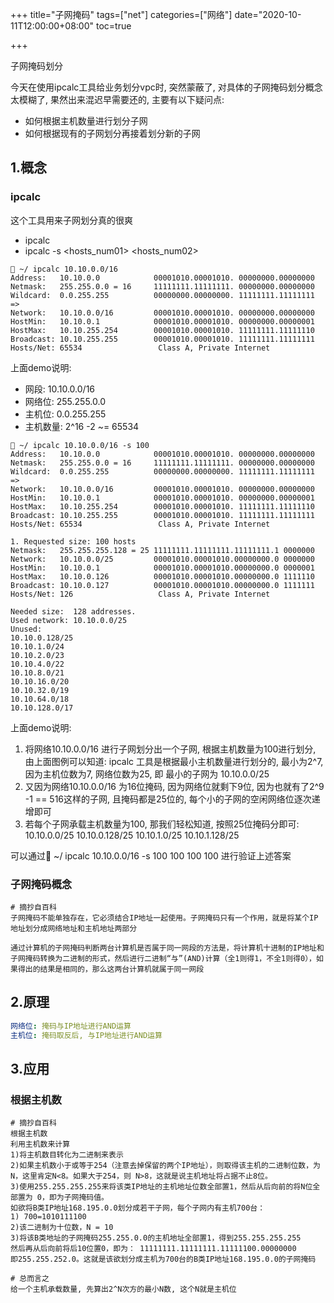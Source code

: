 +++
title="子网掩码"
tags=["net"]
categories=["网络"]
date="2020-10-11T12:00:00+08:00"
toc=true

+++

<!-- 概要 -->
子网掩码划分
<!--more-->


今天在使用ipcalc工具给业务划分vpc时, 突然蒙蔽了, 对具体的子网掩码划分概念太模糊了, 果然出来混迟早需要还的, 主要有以下疑问点:

+ 如何根据主机数量进行划分子网
+ 如何根据现有的子网划分再接着划分新的子网

## 1.概念

### ipcalc

这个工具用来子网划分真的很爽

+ ipcalc <cidr>
+ ipcalc <cidr> -s <hosts_num01> <hosts_num02>

```shell
 ~/ ipcalc 10.10.0.0/16
Address:   10.10.0.0            00001010.00001010. 00000000.00000000
Netmask:   255.255.0.0 = 16     11111111.11111111. 00000000.00000000
Wildcard:  0.0.255.255          00000000.00000000. 11111111.11111111
=>
Network:   10.10.0.0/16         00001010.00001010. 00000000.00000000
HostMin:   10.10.0.1            00001010.00001010. 00000000.00000001
HostMax:   10.10.255.254        00001010.00001010. 11111111.11111110
Broadcast: 10.10.255.255        00001010.00001010. 11111111.11111111
Hosts/Net: 65534                 Class A, Private Internet
```

上面demo说明:
+ 网段: 10.10.0.0/16
+ 网络位: 255.255.0.0
+ 主机位: 0.0.255.255
+ 主机数量: 2^16 -2 ~= 65534

```shell
 ~/ ipcalc 10.10.0.0/16 -s 100
Address:   10.10.0.0            00001010.00001010. 00000000.00000000
Netmask:   255.255.0.0 = 16     11111111.11111111. 00000000.00000000
Wildcard:  0.0.255.255          00000000.00000000. 11111111.11111111
=>
Network:   10.10.0.0/16         00001010.00001010. 00000000.00000000
HostMin:   10.10.0.1            00001010.00001010. 00000000.00000001
HostMax:   10.10.255.254        00001010.00001010. 11111111.11111110
Broadcast: 10.10.255.255        00001010.00001010. 11111111.11111111
Hosts/Net: 65534                 Class A, Private Internet

1. Requested size: 100 hosts
Netmask:   255.255.255.128 = 25 11111111.11111111.11111111.1 0000000
Network:   10.10.0.0/25         00001010.00001010.00000000.0 0000000
HostMin:   10.10.0.1            00001010.00001010.00000000.0 0000001
HostMax:   10.10.0.126          00001010.00001010.00000000.0 1111110
Broadcast: 10.10.0.127          00001010.00001010.00000000.0 1111111
Hosts/Net: 126                   Class A, Private Internet

Needed size:  128 addresses.
Used network: 10.10.0.0/25
Unused:
10.10.0.128/25
10.10.1.0/24
10.10.2.0/23
10.10.4.0/22
10.10.8.0/21
10.10.16.0/20
10.10.32.0/19
10.10.64.0/18
10.10.128.0/17
```

上面demo说明:
1. 将网络10.10.0.0/16 进行子网划分出一个子网, 根据主机数量为100进行划分, 由上面图例可以知道: ipcalc 工具是根据最小主机数量进行划分的, 最小为2^7, 因为主机位数为7, 网络位数为25, 即 最小的子网为 10.10.0.0/25
2. 又因为网络10.10.0.0/16 为16位掩码, 因为网络位就剩下9位, 因为也就有了2^9 -1 == 516这样的子网, 且掩码都是25位的, 每个小的子网的空闲网络位逐次递增即可
3. 若每个子网承载主机数量为100, 那我们轻松知道, 按照25位掩码分即可:
10.10.0.0/25
10.10.0.128/25
10.10.1.0/25
10.10.1.128/25

可以通过 ~/ ipcalc 10.10.0.0/16 -s 100 100 100 100 进行验证上述答案

### 子网掩码概念

```shell
# 摘抄自百科
子网掩码不能单独存在，它必须结合IP地址一起使用。子网掩码只有一个作用，就是将某个IP地址划分成网络地址和主机地址两部分

通过计算机的子网掩码判断两台计算机是否属于同一网段的方法是，将计算机十进制的IP地址和子网掩码转换为二进制的形式，然后进行二进制“与”(AND)计算（全1则得1，不全1则得0），如果得出的结果是相同的，那么这两台计算机就属于同一网段
```


## 2.原理

```yaml
网络位: 掩码与IP地址进行AND运算
主机位: 掩码取反后, 与IP地址进行AND运算

```

## 3.应用

### 根据主机数

```shell
# 摘抄自百科
根据主机数
利用主机数来计算
1)将主机数目转化为二进制来表示
2)如果主机数小于或等于254（注意去掉保留的两个IP地址），则取得该主机的二进制位数，为 N，这里肯定N<8。如果大于254，则 N>8，这就是说主机地址将占据不止8位。
3)使用255.255.255.255来将该类IP地址的主机地址位数全部置1，然后从后向前的将N位全部置为 0，即为子网掩码值。
如欲将B类IP地址168.195.0.0划分成若干子网，每个子网内有主机700台：
1) 700=1010111100
2)该二进制为十位数，N = 10
3)将该B类地址的子网掩码255.255.0.0的主机地址全部置1，得到255.255.255.255
然后再从后向前将后10位置0，即为： 11111111.11111111.11111100.00000000
即255.255.252.0。这就是该欲划分成主机为700台的B类IP地址168.195.0.0的子网掩码

# 总而言之
给一个主机承载数量, 先算出2^N次方的最小N数, 这个N就是主机位
```